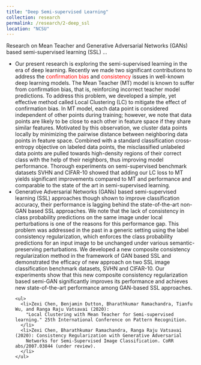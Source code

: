 ```yaml
---
title: "Deep Semi-supervised Learning"
collection: research
permalink: /research/2-deep_ssl
location: "NCSU"
---
```


Research on Mean Teacher and  Generative Adversarial Networks (GANs) based semi-supervised learning (SSL) ...

<ul>
  <li>Our present research is exploring the semi-supervised learning in the era of deep learning. Recently we made 
    two significant contributions to address the <span style="color:red">confirmation bias </span> and 
    <span style="color:red">consistency </span> issues in well-known deep learning models. 
    The Mean Teacher (MT) model is known to suffer from confirmation bias, that is, reinforcing incorrect teacher model predictions.  
    To address this problem, we developed a simple, yet effective method called Local Clustering (LC) to mitigate the effect of 
    confirmation bias. In MT model, each data point is considered independent of other points during training; however, we note 
    that data points are likely to be close to each other in feature space if they share similar features. Motivated by this 
    observation, we cluster data points locally by minimizing the pairwise distance between neighboring data points in feature space. 
    Combined with a standard classification cross-entropy objective on labeled data points, the misclassified unlabeled data points 
    are pulled towards high-density regions of their correct class with the help of their neighbors, thus improving model performance. 
    Thorough experiments on semi-supervised benchmark datasets SVHN and CIFAR-10 showed that adding our LC loss to MT yields significant 
    improvements compared to MT and performance and comparable to the state of the art in semi-supervised learning.
  </li>
    
  <li>
    Generative Adversarial Networks (GANs) based semi-supervised learning (SSL) approaches though shown to improve classification 
    accuracy, their performance is lagging behind the state-of-the-art non-GAN based SSL approaches. We note that the lack of 
    consistency in class probability predictions on the same image under local perturbations is one of the reasons for this 
    performance gap. This problem was addressed in the past in a generic setting using the label consistency regularization, 
    which enforces the class probability predictions for an input image to be unchanged under various semantic-preserving perturbations. 
    We developed a new composite consistency regularization method in the framework of GAN based SSL and demonstrated the efficacy of 
    new approach on two SSL image classification benchmark datasets, SVHN and CIFAR-10. Our experiments show that this new composite 
    consistency regularization based semi-GAN significantly improves its performance and achieves new state-of-the-art performance 
    among GAN-based SSL approaches.
  
    <ul>
      <li>Zexi Chen, Benjamin Dutton, Bharathkumar Ramachandra, Tianfu Wu, and Ranga Raju Vatsavai (2020): 
        "Local Clustering with Mean Teacher for Semi-supervised learning." 25th International Conference on Pattern Recognition. 
      </li>
      <li>Zexi Chen, Bharathkumar Ramachandra, Ranga Raju Vatsavai (2020): Consistency Regularization with Generative Adversarial 
        Networks for Semi-Supervised Image Classification. CoRR abs/2007.03844 (under review).
      </li>   
    </ul>
  </li>
</ul>
